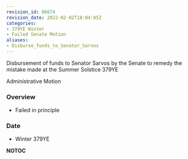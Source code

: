 ```yaml
---
revision_id: 86674
revision_date: 2022-02-02T18:04:05Z
categories:
- 379YE Winter
- Failed Senate Motion
aliases:
- Disburse_funds_to_Senator_Sarvos
---
```


Disbursement of funds to Senator Sarvos by the Senate to remedy the mistake made at the Summer Solstice 379YE


Administrative Motion  

### Overview
* Failed in principle

### Date
* Winter 379YE


__NOTOC__
